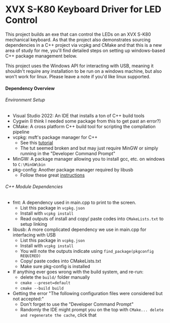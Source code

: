 # XVX S-K80 Keyboard Driver for LED Control

This project builds an exe that can control the LEDs on an XVX S-K80 mechanical keyboard.  As that the project also demonstrates sourcing dependencies in a C++ project via vcpkg and CMake and that this is a new area of study for me, you'll find detailed steps on setting up windows-based C++ package management below.

This project uses the Windows API for interacting with USB, meaning it shouldn't require any installation to be run on a windows machine, but also won't work for linux.  Please leave a note if you'd like linux supported.


#### Dependency Overview

###### Environment Setup
- Visual Studio 2022: An IDE that installs a ton of C++ build tools
- Cygwin (I think I needed some package from this to get past an error?)
- CMake: A cross platform C++ build tool for scripting the compilation pipeline
- vcpkg: msft's package manager for C++
  - See this [tutorial](https://learn.microsoft.com/en-us/vcpkg/get_started/get-started?pivots=shell-cmd)
  - The tut seemed broken and but may just require MinGW or simply running in the "Developer Command Prompt"
- MinGW: A package manager allowing you to install gcc, etc. on windows to `C:\MinGW\bin`
- pkg-config: Another package manager required by libusb
  - Follow these great [instructions](https://stackoverflow.com/a/22363820)

###### C++ Module Dependencies
- fmt: A dependency used in main.cpp to print to the screen.
  - List this package in `vcpkg.json`
  - Install with `vcpkg install`
  - Read outputs of install and copy/ paste codes into `CMakeLists.txt` to setup linking
- libusb: A more complicated dependency we use in main.cpp for interfacing with USB
  - List this package in `vcpkg.json`
  - Install with `vcpkg install`
  - You will note the outputs indicate using `find_package(pkgconfig REQUIRED)`
  - Copy/ paste codes into CMakeLists.txt
  - Make sure pkg-config is installed
- If anything ever goes wrong with the build system, and re-run:
  - delete the `build/` folder manually
  - `cmake --preset=default`
  - `cmake --build build`
- Getting the error "The following configuration files were considered but not accepted:"
  - Don't forget to use the "Developer Command Prompt"
  - Randomly the IDE might prompt you on the top with `CMake... delete and regenerate the cache`, click that
